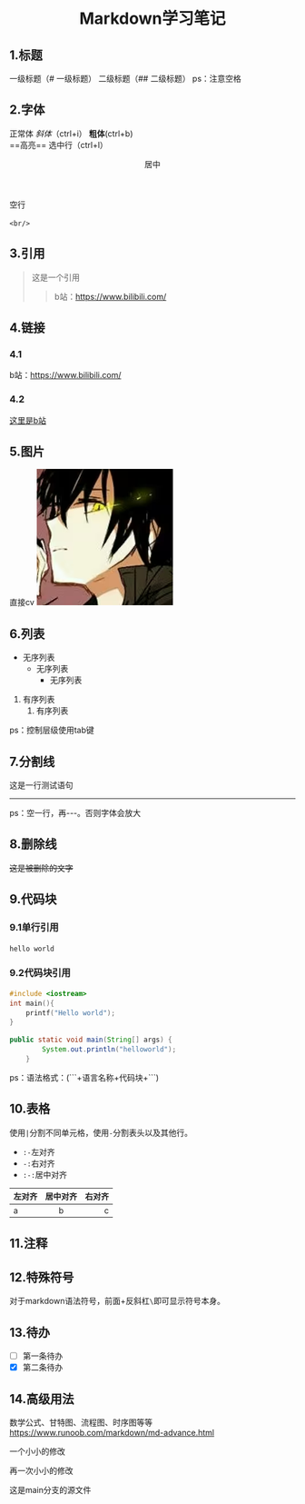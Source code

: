 # <center>Markdown学习笔记
## 1.标题
一级标题（# 一级标题）
二级标题（## 二级标题）
ps：注意空格

## 2.字体
正常体
*斜体*（ctrl+i）
**粗体**(ctrl+b)      
==高亮==
选中行（ctrl+l）
<center>居中</center>
<br/><br/><br/>
空行 
 
`<br/>`

## 3.引用
>这是一个引用
>>b站：https://www.bilibili.com/

## 4.链接
### 4.1
b站：<https://www.bilibili.com/>
### 4.2
[这里是b站](https://www.bilibili.com/)

## 5.图片
直接cv
![alt text](image.png)

## 6.列表
+ 无序列表
  * 无序列表
    - 无序列表
1. 有序列表
   1. 有序列表

ps：控制层级使用tab键

## 7.分割线
这是一行测试语句

---
ps：空一行，再---。否则字体会放大

## 8.删除线
~~这是被删除的文字~~

## 9.代码块
### 9.1单行引用
`hello world`
### 9.2代码块引用
```cpp
#include <iostream>
int main(){
    printf("Hello world");
}
```
```java
public static void main(String[] args) {
        System.out.println("helloworld");
    }
```
ps：语法格式：(\```+语言名称+代码块+```)

## 10.表格
使用`|`分割不同单元格，使用`-`分割表头以及其他行。

+ `:-`左对齐
+ `-:`右对齐
+ `:-:`居中对齐

| 左对齐 | 居中对齐 | 右对齐 | 
| :--- | :---: | ---:|
| a | b | c |

## 11.注释
[^1]:第一条注释
[^2]:第二条注释
ps：注释自动排版到文末

## 12.特殊符号
对于markdown语法符号，前面+反斜杠`\`即可显示符号本身。

## 13.待办
- [ ] 第一条待办
- [x] 第二条待办

## 14.高级用法
数学公式、甘特图、流程图、时序图等等
<https://www.runoob.com/markdown/md-advance.html>


一个小小的修改

再一次小小的修改

这是main分支的源文件

